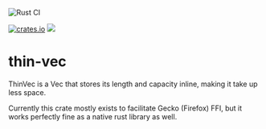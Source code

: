 ![Rust CI](https://github.com/Gankra/thin-vec/workflows/Rust/badge.svg?branch=master)

[![crates.io](https://img.shields.io/crates/v/thin-vec.svg)](https://crates.io/crates/thin-vec) [![](https://docs.rs/thin-vec/badge.svg)](https://docs.rs/thin-vec)

# thin-vec

ThinVec is a Vec that stores its length and capacity inline, making it take up
less space.

Currently this crate mostly exists to facilitate Gecko (Firefox) FFI, but it
works perfectly fine as a native rust library as well.

